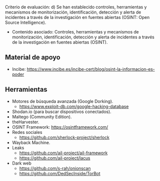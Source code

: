 Criterio de evaluación:
d) Se han establecido controles, herramientas y mecanismos de monitorización, identificación, detección y alerta de incidentes a través de la investigación en fuentes abiertas (OSINT: Open Source Intelligence).

* Contenido asociado: Controles, herramientas y mecanismos de monitorización, identificación, detección y alerta de incidentes a través de la investigación en fuentes abiertas (OSINT).


## Material de apoyo
- Incibe: https://www.incibe.es/incibe-cert/blog/osint-la-informacion-es-poder

## Herramientas
- Motores de búsqueda avanzada (Google Dorking).
	- https://www.exploit-db.com/google-hacking-database
- Shodan.io (para buscar dispositivos conectados).
- Maltego (Community Edition).
- theHarvester.
- OSINT Framework: https://osintframework.com/
- Redes sociales
	- https://github.com/sherlock-project/sherlock
- Wayback Machine.
- Leaks
	- https://github.com/ail-project/ail-framework
	- https://github.com/ail-project/lacus
- Dark web
	- https://github.com/s-rah/onionscan
	- https://github.com/DedSecInside/TorBot